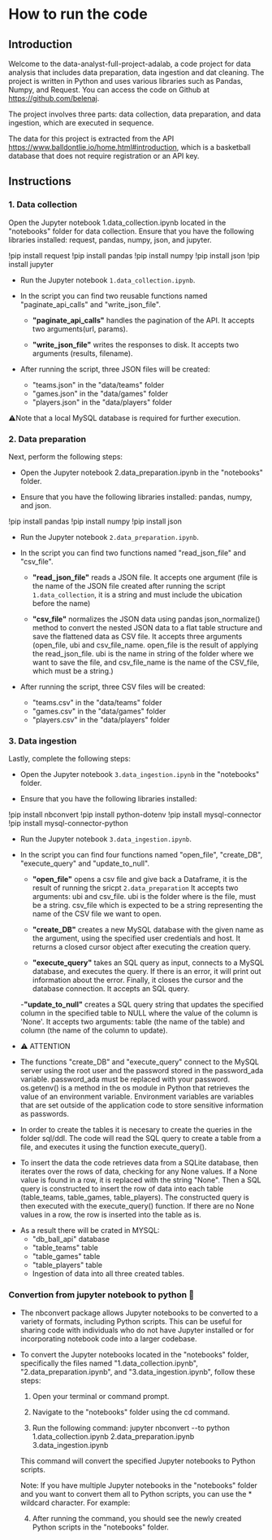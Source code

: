 # How to run the code

## Introduction

Welcome to the data-analyst-full-project-adalab, a code project for data analysis that includes data preparation, data ingestion and dat cleaning. The project is written in Python and uses various libraries such as Pandas, Numpy, and Request. You can access the code on Github at https://github.com/belenaj.

The project involves three parts: data collection, data preparation, and data ingestion, which are executed in sequence.

The data for this project is extracted from the API https://www.balldontlie.io/home.html#introduction, which is a basketball database that does not require registration or an API key.

## Instructions

### 1. Data collection

Open the Jupyter notebook 1.data_collection.ipynb located in the "notebooks" folder for data collection.
Ensure that you have the following libraries installed: request, pandas, numpy, json, and jupyter.

!pip install request
!pip install pandas
!pip install numpy
!pip install json
!pip install jupyter

- Run the Jupyter notebook ``1.data_collection.ipynb``.

- In the script you can find two reusable functions named "paginate_api_calls" and "write_json_file".

    - **"paginate_api_calls"** handles the pagination of the API. It accepts two arguments(url, params).

    - **"write_json_file"** writes the responses to disk. It accepts two arguments (results, filename).

- After running the script, three JSON files will be created:
    - "teams.json" in the "data/teams" folder
    - "games.json" in the "data/games" folder
    - "players.json" in the "data/players" folder

⚠️Note that a local MySQL database is required for further execution.

### 2. Data preparation

Next, perform the following steps:

- Open the Jupyter notebook 2.data_preparation.ipynb in the "notebooks" folder.

- Ensure that you have the following libraries installed: pandas, numpy, and json.

!pip install pandas
!pip install numpy
!pip install json

- Run the Jupyter notebook ``2.data_preparation.ipynb``.

- In the script you can find two functions named "read_json_file" and "csv_file".

    - **"read_json_file"** reads a JSON file. It accepts one argument (file is the name of the JSON file created after running the script ``1.data_collection``, it is a string and must include the ubication before the name)

    - **"csv_file"**  normalizes the JSON data using pandas json_normalize() method to convert the nested JSON data to a flat table structure and save the flattened data as CSV file. It accepts three arguments (open_file, ubi and csv_file_name. open_file is the result of applying the read_json_file. ubi is the name in string of the folder where we want to save the file, and csv_file_name is the name of the CSV_file, which must be a string.)

- After running the script, three CSV files will be created:
    - "teams.csv" in the "data/teams" folder
    - "games.csv" in the "data/games" folder
    - "players.csv" in the "data/players" folder

### 3. Data ingestion

Lastly, complete the following steps:

- Open the Jupyter notebook ``3.data_ingestion.ipynb`` in the "notebooks" folder.

- Ensure that you have the following libraries installed: 

!pip install nbconvert
!pip install python-dotenv
!pip install mysql-connector
!pip install mysql-connector-python

- Run the Jupyter notebook ``3.data_ingestion.ipynb``.

- In the script you can find four functions named "open_file", "create_DB", "execute_query" and "update_to_null".

    - **"open_file"** opens a csv file and give back a Dataframe, it is the result of running the sricpt `2.data_preparation` It accepts two arguments: ubi and csv_file. ubi is the folder where is the file, must be a string. csv_file which is expected to be a string representing the name of the CSV file we want to open.

    - **"create_DB"** creates a new MySQL database with the given name as the argument, using the specified user credentials and host. It returns a closed cursor object after executing the creation query.

    - **"execute_query"** takes an SQL query as input, connects to a MySQL database, and executes the query. If there is an error, it will print out information about the error. Finally, it closes the cursor and the database connection. It accepts an SQL query.

    -**"update_to_null"** creates a SQL query string that updates the specified column in the specified table to NULL where the value of the column is 'None'. It accepts two arguments: table (the name of the table) and column (the name of the column to update).

- ⚠️ ATTENTION
* The functions "create_DB" and "execute_query" connect to the MySQL server using the root user and the password stored in the password_ada variable. password_ada must be replaced with your password. 
os.getenv() is a method in the os module in Python that retrieves the value of an environment variable. Environment variables are variables that are set outside of the application code to store sensitive information as passwords.

* In order to create the tables it is necesary to create the queries in the folder sql/ddl. The code will read the SQL query to create a table from a file, and executes it using the function execute_query().

* To insert the data the code retrieves data from a SQLite database, then iterates over the rows of data, checking for any None values. If a None value is found in a row, it is replaced with the string "None". Then a SQL query is constructed to insert the row of data into each table (table_teams, table_games, table_players). The constructed query is then executed with the execute_query() function. If there are no None values in a row, the row is inserted into the table as is.

- As a result there will be crated in MYSQL:
    - "db_ball_api" database
    - "table_teams" table
    - "table_games" table
    - "table_players" table
    - Ingestion of data into all three created tables.

### Convertion from jupyter notebook to python 🐍

- The nbconvert package allows Jupyter notebooks to be converted to a variety of formats, including Python scripts. This can be useful for sharing code with individuals who do not have Jupyter installed or for incorporating notebook code into a larger codebase.

- To convert the Jupyter notebooks located in the "notebooks" folder, specifically the files named "1.data_collection.ipynb", "2.data_preparation.ipynb", and "3.data_ingestion.ipynb", follow these steps:

    1. Open your terminal or command prompt.

    2. Navigate to the "notebooks" folder using the cd command.

    3. Run the following command:
    jupyter nbconvert --to python 1.data_collection.ipynb 2.data_preparation.ipynb 3.data_ingestion.ipynb

    This command will convert the specified Jupyter notebooks to Python scripts.

    Note: If you have multiple Jupyter notebooks in the "notebooks" folder and you want to convert them all to Python scripts, you can use the * wildcard character. For example:

    4. After running the command, you should see the newly created Python scripts in the "notebooks" folder.